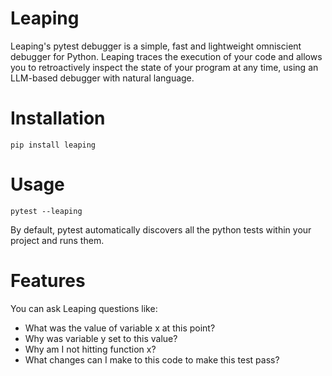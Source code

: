 # Leaping

Leaping's pytest debugger is a simple, fast and lightweight omniscient debugger for Python. Leaping traces the execution of your code
and allows you to retroactively inspect the state of your program at any time, using an LLM-based debugger with natural language.

# Installation
``pip install leaping``

# Usage
``
pytest --leaping
``  

By default, pytest automatically discovers all the python tests within your project and runs them.

# Features
You can ask Leaping questions like:
- What was the value of variable x at this point?
- Why was variable y set to this value?
- Why am I not hitting function x?
- What changes can I make to this code to make this test pass?



